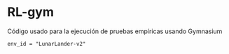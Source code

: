 # RL-gym
Código usado para la ejecución de pruebas empíricas usando Gymnasium

    env_id = "LunarLander-v2"

